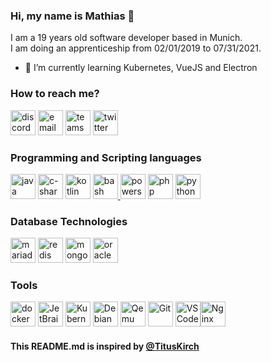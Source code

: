 ### Hi, my name is Mathias 👋

I am a 19 years old software developer based in Munich.<br>
I am doing an apprenticeship from 02/01/2019 to 07/31/2021.


- 🌱 I’m currently learning Kubernetes, VueJS and Electron

### How to reach me?

<p align="left">
  <a href="https://discord.com/users/395266828626165780" target="_blank"><img src="https://www.vectorlogo.zone/logos/discordapp/discordapp-icon.svg" width=40 height=40 alt="discord"></a>
  <a href="mailto:hello@mdollenbacher.net"><img src="https://www.vectorlogo.zone/logos/mailgun/mailgun-icon.svg" width=40 height=40 alt="email"></a>
  <a href="ts3server://franyoo.de?port=9987"><img src="https://apk4all.com/wp-content/uploads/apps/TeamSpeak-3-Voice-Chat-Software/jUgoP67po1y3aQ5iBlBpZkrRrizUNRYAYxonQjrfiHp115V8GlAUdv642Z6qBcOpg9k.png" width=40 height=40 alt="teamspeak"></a>
  <a href="https://twitter.com/taiqane1"><img src="https://www.vectorlogo.zone/logos/twitter/twitter-icon.svg" width=40 height=40 alt="twitter"></a>
</p>

### Programming and Scripting languages

<p align="left">
<a href="https://openjdk.java.net/" target="_blank"><img src="https://www.vectorlogo.zone/logos/java/java-icon.svg" width=40 height=40 alt="java"></a>
<a href="https://de.wikipedia.org/wiki/C-Sharp" target="_blank"><img src="https://logodix.com/logo/773715.png" width=40 height=40 alt="c-sharp"></a>
<a href="https://kotlinlang.org/"><img src="https://www.vectorlogo.zone/logos/kotlinlang/kotlinlang-icon.svg" width=40 height=40 alt="kotlin"></a>
<a href="https://www.gnu.org/software/bash" target="_blank"><img src="https://www.vectorlogo.zone/logos/gnu_bash/gnu_bash-icon.svg" width=40 height=40 alt="bash"</a>
<a href="https://docs.microsoft.com/de-de/powershell/scripting/overview?view=powershell-7.1" target="_blank"><img src="https://www.sapien.com/blog/wp-content/uploads/2017/10/powershell-logo.png" width=40 height=40 alt="powershell"></a>
<a href="https://www.php.net/" target="_blank"><img src="https://www.vectorlogo.zone/logos/php/php-icon.svg" width=40 height=40 alt="php"></a>
<a href="https://www.python.org/" target="_blank"><img src="https://www.vectorlogo.zone/logos/python/python-icon.svg" width=40 height=40 alt="python"></a>
</p>
  
### Database Technologies

<p align="left">
<a href="https://mariadb.org/" target="_blank"><img src="https://www.vectorlogo.zone/logos/mariadb/mariadb-icon.svg" width=40 height=40 alt="mariadb"></a>
<a href="https://redis.io/" target="_blank"><img src="https://www.vectorlogo.zone/logos/redis/redis-icon.svg" width=40 height=40 alt="redis"></a>
<a href="https://www.mongodb.com/" target="_blank"><img src="https://www.vectorlogo.zone/logos/mongodb/mongodb-icon.svg" width=40 height=40 alt="mongodb"></a>
<a href="https://www.oracle.com/de/database/" taraget="_blank"><img src="https://www.vectorlogo.zone/logos/oracle/oracle-icon.svg" width=40 height=40 alt="oracle database"></a>
</p>

### Tools

<p align="left"
<a href="https://www.docker.com/" target="_blank"><img src="https://www.vectorlogo.zone/logos/docker/docker-icon.svg" width=40 height=40 alt="docker"></a>
<a href="https://www.jetbrains.com/" target="_blank"><img src="https://www.vectorlogo.zone/logos/jetbrains/jetbrains-icon.svg" width=40 height=40 alt="JetBrains Products"></a>
<a href="http://kubernetes.io/" target="_blank"><img src="https://www.vectorlogo.zone/logos/kubernetes/kubernetes-icon.svg" width=40 height=40 alt="Kubernetes"></a>
<a href="https://www.debian.org/" target="_blank"><img src="https://www.vectorlogo.zone/logos/debian/debian-icon.svg" width=40 height=40 alt="Debian"></a>
<a href="https://www.qemu.org/" target="_blank"><img src="https://www.vectorlogo.zone/logos/qemu/qemu-icon.svg" width=40 height=40 alt="Qemu"></a>
<a href="https://git-scm.com/" target="_blank"><img src="https://www.vectorlogo.zone/logos/git-scm/git-scm-icon.svg" width=40 height=40 alt="Git"></a>
<a href="https://code.visualstudio.com/" target="_blank"><img src="https://www.vectorlogo.zone/logos/visualstudio_code/visualstudio_code-icon.svg" width=40 height=40 alt="VSCode></a>
<a href="https://nginx.org" target="_blank"><img src="https://www.vectorlogo.zone/logos/nginx/nginx-icon.svg" width=40 height=40 alt="Nginx"></a>
</p>

#### This README.md is inspired by [@TitusKirch](https://github.com/TitusKirch)

